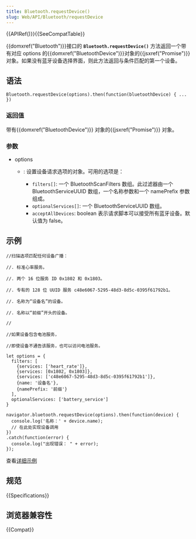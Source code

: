 ```yaml
---
title: Bluetooth.requestDevice()
slug: Web/API/Bluetooth/requestDevice
---
```


{{APIRef()}}{{SeeCompatTable}}

{{domxref("Bluetooth")}}接口的 **`Bluetooth.requestDevice()`** 方法返回一个带有对应 options 的{{domxref("BluetoothDevice")}}对象的{{jsxref("Promise")}}对象。如果没有蓝牙设备选择界面，则此方法返回与条件匹配的第一个设备。

## 语法

```plain
Bluetooth.requestDevice(options).then(function(bluetoothDevice) { ... })
```

### 返回值

带有{{domxref("BluetoothDevice")}} 对象的{{jsxref("Promise")}} 对象。

### 参数

- options

  - : 设置设备请求选项的对象。可用的选项是：

    - `filters[]`: 一个 BluetoothScanFilters 数组。此过滤器由一个 BluetoothServiceUUID 数组，一个名称参数和一个 namePrefix 参数组成。
    - `optionalServices[]`: 一个 BluetoothServiceUUID 数组。
    - `acceptAllDevices`: boolean 表示请求脚本可以接受所有蓝牙设备。默认值为 false。

## 示例

```plain
//扫描选项匹配任何设备广播：

//. 标准心率服务。

//. 两个 16 位服务 ID 0x1802 和 0x1803。

//. 专有的 128 位 UUID 服务 c48e6067-5295-48d3-8d5c-0395f61792b1。

//. 名称为“设备名”的设备。

//. 名称以“前缀”开头的设备。

//

//如果设备包含电池服务，

//即使设备不通告该服务，也可以访问电池服务。

let options = {
  filters: [
    {services: ['heart_rate']},
    {services: [0x1802, 0x1803]},
    {services: ['c48e6067-5295-48d3-8d5c-0395f61792b1']},
    {name: '设备名'},
    {namePrefix: '前缀'}
  ],
  optionalServices: ['battery_service']
}

navigator.bluetooth.requestDevice(options).then(function(device) {
  console.log('名称：' + device.name);
  // 在此处实现设备调用
})
.catch(function(error) {
  console.log("出现错误： " + error);
});
```

查看[详细示例](https://webbluetoothcg.github.io/web-bluetooth/#example-filter-by-services)

## 规范

{{Specifications}}

## 浏览器兼容性

{{Compat}}
